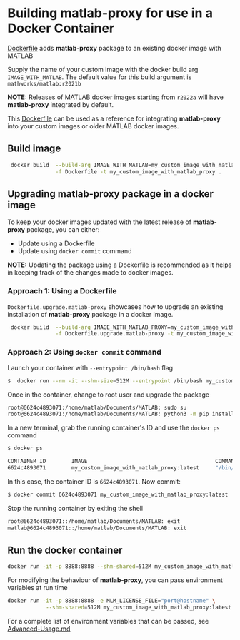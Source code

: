 # Building matlab-proxy for use in a Docker Container

[Dockerfile](./Dockerfile) adds **matlab-proxy** package to an existing docker image with MATLAB

Supply the name of your custom image with the docker build arg `IMAGE_WITH_MATLAB`. The default value for this build argument is `mathworks/matlab:r2021b`

**NOTE:** Releases of MATLAB docker images starting from `r2022a` will have **matlab-proxy** integrated by default. 

This [Dockerfile](./Dockerfile) can be used as a reference for integrating **matlab-proxy** into your custom images or older MATLAB docker images.

## Build image
```bash
 docker build  --build-arg IMAGE_WITH_MATLAB=my_custom_image_with_matlab_installed \
               -f Dockerfile -t my_custom_image_with_matlab_proxy .
```
## Upgrading matlab-proxy package in a docker image

To keep your docker images updated with the latest release of **matlab-proxy** package, you can either:
* Update using a Dockerfile
* Update using `docker commit` command

**NOTE:** Updating the package using a Dockerfile is recommended as it helps in keeping track of the changes made to docker images.
### Approach 1: Using a Dockerfile
`Dockerfile.upgrade.matlab-proxy` showcases how to upgrade an existing installation of **matlab-proxy** package in a docker image.


```bash
 docker build  --build-arg IMAGE_WITH_MATLAB_PROXY=my_custom_image_with_matlab_proxy \
               -f Dockerfile.upgrade.matlab-proxy -t my_custom_image_with_matlab_proxy .
```

### Approach 2: Using `docker commit` command
Launch your container with `--entrypoint /bin/bash` flag 
```bash
$  docker run --rm -it --shm-size=512M --entrypoint /bin/bash my_custom_image_with_matlab_proxy:latest 
```

Once in the container, change to root user and upgrade the package
```bash
root@6624c4893071:/home/matlab/Documents/MATLAB: sudo su
root@6624c4893071:/home/matlab/Documents/MATLAB: python3 -m pip install --upgrade matlab-proxy
```

In a new terminal, grab the running container's ID and use the `docker ps` command
```bash
$ docker ps

CONTAINER ID        IMAGE                                        COMMAND                CREATED             STATUS              PORTS                          NAMES
6624c4893071        my_custom_image_with_matlab_proxy:latest     "/bin/run.sh -shell"   2 minutes ago       Up 2 minutes        5901/tcp, 6080/tcp, 8888/tcp   laughing_buck

```
In this case, the container ID is  `6624c4893071`. Now commit:
```bash
$ docker commit 6624c4893071 my_custom_image_with_matlab_proxy:latest
```

Stop the running container by exiting the shell
```bash
root@6624c4893071::/home/matlab/Documents/MATLAB: exit
matlab@6624c4893071::/home/matlab/Documents/MATLAB: exit
```

## Run the docker container
```bash
docker run -it -p 8888:8888 --shm-shared=512M my_custom_image_with_matlab_proxy:latest 
```

For modifying the behaviour of **matlab-proxy**, you can pass environment variables at run time
```bash
docker run -it -p 8888:8888 -e MLM_LICENSE_FILE="port@hostname" \
            --shm-shared=512M my_custom_image_with_matlab_proxy:latest 
```
For a complete list of environment variables that can be passed, see [Advanced-Usage.md](../Advanced-Usage.md)
